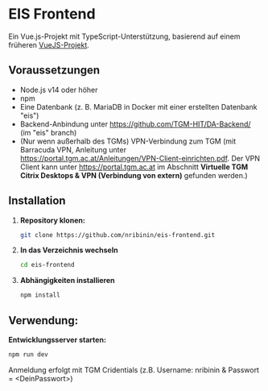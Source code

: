 # EIS Frontend

Ein Vue.js-Projekt mit TypeScript-Unterstützung, basierend auf einem früheren [VueJS-Projekt](https://github.com/rmartin69420/EIS-Frontend/).

## Voraussetzungen

- Node.js v14 oder höher
- npm
- Eine Datenbank (z. B. MariaDB in Docker mit einer erstellten Datenbank "eis")
- Backend-Anbindung unter https://github.com/TGM-HIT/DA-Backend/ (im "eis" branch)
- (Nur wenn außerhalb des TGMs) VPN-Verbindung zum TGM (mit Barracuda VPN, Anleitung unter https://portal.tgm.ac.at/Anleitungen/VPN-Client-einrichten.pdf. Der VPN Client kann unter https://portal.tgm.ac.at im Abschnitt **Virtuelle TGM Citrix Desktops & VPN (Verbindung von extern)** gefunden werden.)

## Installation

1. **Repository klonen:**

   ```bash
   git clone https://github.com/nribinin/eis-frontend.git

2. **In das Verzeichnis wechseln**
   ```bash
   cd eis-frontend
   ```
   
3. **Abhängigkeiten installieren**
   ```bash
   npm install
   ```

## Verwendung: 
**Entwicklungsserver starten:**
  ```bash
  npm run dev
   ```

Anmeldung erfolgt mit TGM Cridentials (z.B. Username: nribinin & Passwort = \<DeinPasswort\>)
